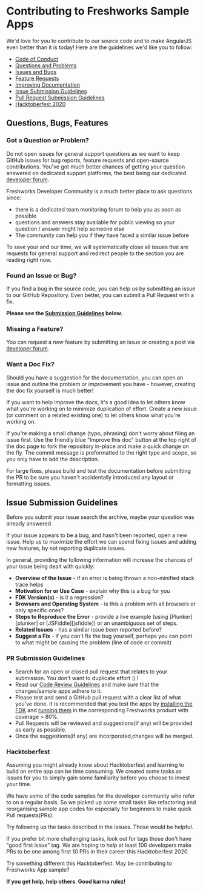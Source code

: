 # Contributing to Freshworks Sample Apps

We'd love for you to contribute to our source code and to make AngularJS even better than it is
today! Here are the guidelines we'd like you to follow:

* [Code of Conduct](https://github.com/freshdesk/marketplace-sample-apps/blob/master/.github/CODE_OF_CONDUCT.MD)
* [Questions and Problems](#question)
* [Issues and Bugs](#issue)
* [Feature Requests](#feature)
* [Improving Documentation](#docs)
* [Issue Submission Guidelines](#submit)
* [Pull Request Submission Guidelines](#submit-pr)
* [Hacktoberfest 2020](#hacktoberfest)

## <a name="requests"></a> Questions, Bugs, Features

### <a name="question"></a> Got a Question or Problem?

Do not open issues for general support questions as we want to keep GitHub issues for bug reports, feature requests and open-source contributions. You've got much better chances of getting your question answered on dedicated
support platforms, the best being our dedicated [developer forum](https://community.developers.freshworks.com/).

Freshworks Developer Community is a much better place to ask questions since:

- there is a dedicated team monitoring forum to help you as soon as possible
- questions and answers stay available for public viewing so your question / answer might help
  someone else
- The community can help you if they have faced a similar issue before

To save your and our time, we will systematically close all issues that are requests for general
support and redirect people to the section you are reading right now.

### <a name="issue"></a> Found an Issue or Bug?

If you find a bug in the source code, you can help us by submitting an issue to our
GitHub Repository. Even better, you can submit a Pull Request with a fix.

**Please see the [Submission Guidelines](#submit) below.**

### <a name="feature"></a> Missing a Feature?

You can request a new feature by submitting an issue or creating a post via [developer forum](https://community.developers.freshworks.com/).

### <a name="docs"></a> Want a Doc Fix?

Should you have a suggestion for the documentation, you can open an issue and outline the problem
or improvement you have - however, creating the doc fix yourself is much better!

If you want to help improve the docs, it's a good idea to let others know what you're working on to
minimize duplication of effort. Create a new issue (or comment on a related existing one) to let
others know what you're working on.

If you're making a small change (typo, phrasing) don't worry about filing an issue first. Use the
friendly blue "Improve this doc" button at the top right of the doc page to fork the repository
in-place and make a quick change on the fly. The commit message is preformatted to the right type
and scope, so you only have to add the description.

For large fixes, please build and test the documentation before submitting the PR to be sure you
haven't accidentally introduced any layout or formatting issues. 

## <a name="submit"></a> Issue Submission Guidelines
Before you submit your issue search the archive, maybe your question was already answered.

If your issue appears to be a bug, and hasn't been reported, open a new issue. Help us to maximize
the effort we can spend fixing issues and adding new features, by not reporting duplicate issues.

In general, providing the following information will increase the chances of your issue being dealt
with quickly:

* **Overview of the Issue** - if an error is being thrown a non-minified stack trace helps
* **Motivation for or Use Case** - explain why this is a bug for you
* **FDK Version(s)** - is it a regression?
* **Browsers and Operating System** - is this a problem with all browsers or only specific ones?
* **Steps to Reproduce the Error** - provide a live example (using [Plunker][plunker] or
  [JSFiddle][jsfiddle]) or an unambiguous set of steps.
* **Related Issues** - has a similar issue been reported before?
* **Suggest a Fix** - if you can't fix the bug yourself, perhaps you can point to what might be
  causing the problem (line of code or commit)

### <a name="submit-pr"></a> PR Submission Guidelines
- Search for an open or closed pull request that relates to your submission. You don't want to duplicate effort :) !
- Read our [Code Review Guidelines](https://developers.freshdesk.com/v2/docs/code-review-guidelines/) and make sure that the changes/sample apps adhere to it.
- Please test and send a GitHub pull request with a clear list of what you've done. It is recommended that you test the apps by [installing the FDK](https://developers.freshdesk.com/v2/docs/quick-start/) and [running them](https://developers.freshdesk.com/v2/docs/quick-start/#test_your_app) in the corresponding Freshworks product with coverage > 80%.
- Pull Requests will be reviewed and suggestions(if any) will be provided as early as possible.
- Once the suggestions(if any) are incorporated,changes will be merged.

### <a name="hacktoberfest"></a> Hacktoberfest

Assuming you might already know about Hacktoberfest and learning to build an entire app can be time consuming. We created some tasks as issues for you to simply gain some familiarity before you choose to invest your time.

We have some of the code samples for the developer community who refer to on a regular basis. So we picked up some small tasks like refactoring and reorganising sample app codes for especially for beginners to make quick Pull requests(PRs).

Try following up the tasks described in the issues. Those would be helpful.

If you prefer bit more challenging tasks, look out for tags those don't have "good first issue" tag. We are hoping to help at least 100 developers make PRs to be one among first 10 PRs in their career this Hacktoberfest 2020.

Try something different this Hacktoberfest. May be contributing to Freshworks App sample?

**If you get help, help others. Good karma rulez!**
